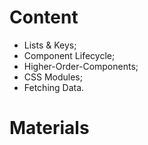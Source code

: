 # Content
- Lists & Keys;
- Component Lifecycle;
- Higher-Order-Components;
- CSS Modules;
- Fetching Data.


# Materials

